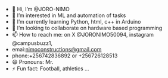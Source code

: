 - 👋 Hi, I’m @JORO-NIMO
- 👀 I’m interested in ML and automation of tasks 
- 🌱 I’m currently learning Python, html, c++ in Arduino 
- 💞️ I’m looking to collaborate on hardware based programming 
- 📫 How to reach me: on X @JORONIMO50094, instagram @campusbuzz1,
- emai:nimoconstructions@gmail.com
- phone:+256742836892 or +256726128513
- 😄 Pronouns: Mr.
- ⚡ Fun fact: Football, athletics ...
